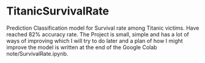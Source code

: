 # TitanicSurvivalRate
Prediction Classification model for Survival rate among Titanic victims. Have reached 82% accuracy rate. The Project is small, simple and has a lot of ways of improving which I will try to do later and a plan of how I might improve the model is written at the end of the Google Colab note/SurvivalRate.ipynb. 
